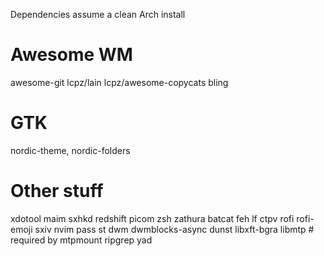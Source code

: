 Dependencies assume a clean Arch install

# Awesome WM
awesome-git
lcpz/lain
lcpz/awesome-copycats
bling

# GTK
nordic-theme, nordic-folders

# Other stuff
xdotool
maim
sxhkd
redshift
picom
zsh
zathura
batcat
feh
lf
ctpv
rofi
rofi-emoji
sxiv
nvim
pass
st
dwm
dwmblocks-async
dunst
libxft-bgra
libmtp # required by mtpmount
ripgrep
yad
